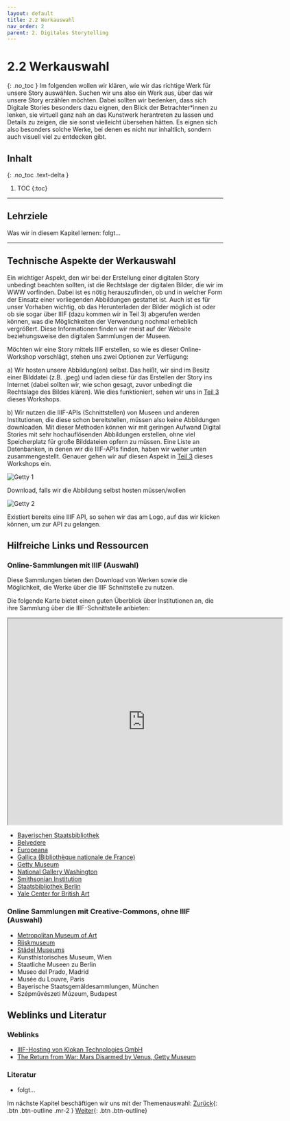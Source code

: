 ```yaml
---
layout: default
title: 2.2 Werkauswahl
nav_order: 2
parent: 2. Digitales Storytelling
---
```

# 2.2 Werkauswahl
{: .no_toc }
Im folgenden wollen wir klären, wie wir das richtige Werk für unsere Story auswählen. Suchen wir uns also ein Werk aus, über das wir unsere Story erzählen möchten. Dabei sollten wir bedenken, dass sich Digitale Stories besonders dazu eignen, den Blick der Betrachter*innen zu lenken, sie virtuell ganz nah an das Kunstwerk herantreten zu lassen und Details zu zeigen, die sie sonst vielleicht übersehen hätten. Es eignen sich also besonders solche Werke, bei denen es nicht nur inhaltlich, sondern auch visuell viel zu entdecken gibt. 

## Inhalt
{: .no_toc .text-delta }

1. TOC
{:toc}

---

## Lehrziele
Was wir in diesem Kapitel lernen:
folgt...

---

## Technische Aspekte der Werkauswahl
Ein wichtiger Aspekt, den wir bei der Erstellung einer digitalen Story unbedingt beachten sollten, ist die Rechtslage der digitalen Bilder, die wir im WWW vorfinden. Dabei ist es nötig herauszufinden, ob und in welcher Form der Einsatz einer vorliegenden Abbildungen gestattet ist. Auch ist es für unser Vorhaben wichtig, ob das Herunterladen der Bilder möglich ist oder ob sie sogar über IIIF (dazu kommen wir in Teil 3) abgerufen werden können, was die Möglichkeiten der Verwendung nochmal erheblich vergrößert.  Diese Informationen finden wir meist auf der Website beziehungsweise den digitalen Sammlungen der Museen.

Möchten wir eine Story mittels IIIF erstellen, so wie es dieser Online-Workshop vorschlägt, stehen uns zwei Optionen zur Verfügung:

a) Wir hosten unsere Abbildung(en) selbst. Das heißt, wir sind im Besitz einer Bilddatei (z.B. .jpeg) und laden diese für das Erstellen der Story ins Internet (dabei sollten wir, wie schon gesagt, zuvor unbedingt die Rechtslage des Bildes klären). Wie dies funktioniert, sehen wir uns in [Teil 3](https://leszimmermann.github.io/digitales-storytelling/workshop/iiif/technische-umsetzung/) dieses Workshops.

b) Wir nutzen die IIIF-APIs (Schnittstellen) von Museen und anderen Institutionen, die diese schon bereitstellen, müssen also keine Abbildungen downloaden. Mit dieser Methoden können wir mit geringen Aufwand Digital Stories mit sehr hochauflösenden Abbildungen erstellen, ohne viel Speicherplatz für große Bilddateien opfern zu müssen. Eine Liste an Datenbanken, in denen wir die IIIF-APIs finden, haben wir weiter unten zusammengestellt. Genauer gehen wir auf diesen Aspekt in [Teil 3](https://leszimmermann.github.io/digitales-storytelling/workshop/iiif/technische-umsetzung/) dieses Workshops ein.

![Getty 1](https://cdn.lesliepzimmermann.de/storytelling/2-2-1_Getty-1.jpg)

Download, falls wir die Abbildung selbst hosten müssen/wollen

![Getty 2](https://cdn.lesliepzimmermann.de/storytelling/2-2-1_Getty-2.jpg)

Existiert bereits eine IIIF API, so sehen wir das am Logo, auf das wir klicken können, um zur API zu gelangen.

## Hilfreiche Links und Ressourcen 
### Online-Sammlungen mit IIIF (Auswahl)
Diese Sammlungen bieten den Download von Werken sowie die Möglichkeit, die Werke über die IIIF Schnittstelle zu nutzen.

Die folgende Karte bietet einen guten Überblick über Institutionen an, die ihre Sammlung über die IIIF-Schnittstelle anbieten:

<iframe src="https://www.google.com/maps/d/embed?mid=1faJRKJpj2Vau__RDwt8af040x0GTVozp" width="640" height="480"></iframe>

- [Bayerischen Staatsbibliothek](https://app.digitale-sammlungen.de/bookshelf/)
- [Belvedere](https://sammlung.belvedere.at/)
- [Europeana](https://www.europeana.eu/en/search?query=sv_dcterms_conformsTo%3A%2aiiif%2a&view=grid)
- [Gallica (Bibliothèque nationale de France)](https://gallica.bnf.fr/accueil/en/content/accueil-en?mode=desktop)
- [Getty Museum](http://www.getty.edu/art/collection/)
- [National Gallery Washington](https://www.nga.gov/collection.html)
- [Smithsonian Institution](https://www.si.edu/collections)
- [Staatsbibliothek Berlin](https://digital.staatsbibliothek-berlin.de/)
- [Yale Center for British Art](https://britishart.yale.edu/collections/highlights)

### Online Sammlungen mit Creative-Commons, ohne IIIF (Auswahl)
- [Metropolitan Museum of Art]()
- [Rijskmuseum]()
- [Städel Museums](https://sammlung.staedelmuseum.de/de)
- Kunsthistorisches Museum, Wien
- Staatliche Museen zu Berlin
- Museo del Prado, Madrid
- Musée du Louvre, Paris
- Bayerische Staatsgemäldesammlungen, München
- Szépművészeti Múzeum, Budapest


## Weblinks und Literatur
### Weblinks
- [IIIF-Hosting von Klokan Technologies GmbH](https://www.iiifhosting.com/)
- [The Return from War: Mars Disarmed by Venus, Getty Museum](http://www.getty.edu/art/collection/objects/130326/peter-paul-rubens-and-jan-brueghel-the-elder-the-return-from-war-mars-disarmed-by-venus-flemish-about-1610-1612/?dz=0.5000,0.5000,0.39)

### Literatur
- folgt...

Im nächste Kapitel beschäftigen wir uns mit der Themenauswahl:
<span class="fs-8">
[Zurück](https://leszimmermann.github.io/digitales-storytelling/workshop/digitales-storytelling/einstieg-storyentwicklung/){: .btn .btn-outline .mr-2 } 
</span>
<span class="fs-8">
[Weiter](https://leszimmermann.github.io/digitales-storytelling/workshop/digitales-storytelling/themenauswahl/){: .btn .btn-outline}
</span>